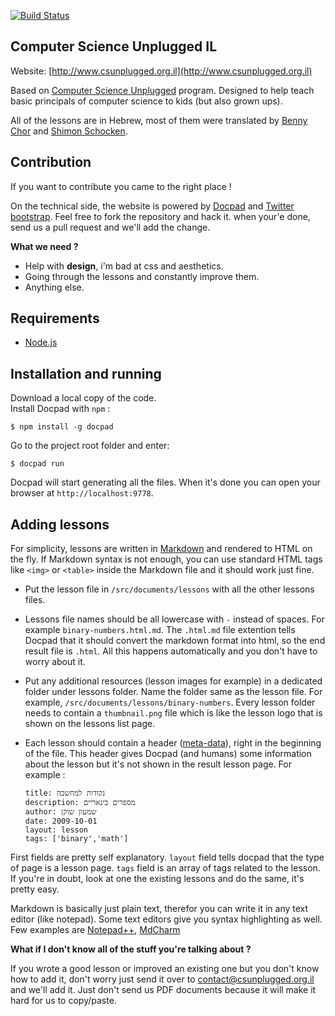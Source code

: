 [![Build Status](https://drone.io/github.com/mderazon/csu-il/status.png)](https://drone.io/github.com/mderazon/csu-il/latest)

## Computer Science Unplugged IL ##

Website: [http://www.csunplugged.org.il](http://www.csunplugged.org.il)

Based on [Computer Science Unplugged](http://www.csunplugged.org/) program. Designed to help teach basic principals of computer science to kids (but also grown ups).

All of the lessons are in Hebrew, most of them were translated by [Benny Chor](http://www.tau.ac.il/~bchor/) and [Shimon Schocken](http://shimonschocken.com/).



## Contribution ##


If you want to contribute you came to the right place !

On the technical side, the website is powered by [Docpad](http://docpad.org/) and [Twitter bootstrap](http://twitter.github.com/bootstrap/). Feel free to fork the repository and hack it. when your'e done, send us a pull request and we'll add the change.

**What we need ?**

- Help with **design**, i'm bad at css and aesthetics.
- Going through the lessons and constantly improve them.
- Anything else.

## Requirements ##
- [Node.js](http://nodejs.org/)

## Installation and running ##
Download a local copy of the code.  
Install Docpad with `npm` :
    
    $ npm install -g docpad
Go to the project root folder and enter:

    $ docpad run
Docpad will start generating all the files. When it's done you can open your browser at `http://localhost:9778`.

## Adding lessons ##
For simplicity, lessons are written in [Markdown](http://daringfireball.net/projects/markdown/syntax) and rendered to HTML on the fly. If Markdown syntax is not enough, you can use standard HTML tags like `<img>` or `<table>` inside the Markdown file and it should work just fine.  
- Put the lesson file in `/src/documents/lessons` with all the other lessons files.
- Lessons file names should be all lowercase with `-` instead of spaces. For example `binary-numbers.html.md`. The `.html.md` file extention tells Docpad that it should convert the markdown format into html, so the end result file is `.html`. All this happens automatically and you don't have to worry about it.
- Put any additional resources (lesson images for example) in a dedicated folder under lessons folder. Name the folder same as the lesson file. For example, `/src/documents/lessons/binary-numbers`. Every lesson folder needs to contain a `thumbnail.png` file which is like the lesson logo that is shown on the lessons list page.
- Each lesson should contain a header ([meta-data](http://docpad.org/docs/meta-data)), right in the beginning of the file. This header gives Docpad (and humans) some information about the lesson but it's not shown in the result lesson page. For example :

    ```
    title: נקודות למחשבה
    description: מספרים בינאריים
    author: שמעון שוקן
    date: 2009-10-01
    layout: lesson
    tags: ['binary','math']
    ```
First fields are pretty self explanatory. `layout` field tells docpad that the type of page is a lesson page. `tags` field is an array of tags related to the lesson.  
If you're in doubt, look at one the existing lessons and do the same, it's pretty easy.

Markdown is basically just plain text, therefor you can write it in any text editor (like notepad). Some text editors give you syntax highlighting as well. Few examples are [Notepad++](http://notepad-plus-plus.org/), [MdCharm](http://www.mdcharm.com/)

**What if I don't know all of the stuff you're talking about ?**

If you wrote a good lesson or improved an existing one but you don't know how to add it, don't worry just send it over to [contact@csunplugged.org.il](mailto:contact@csunplugged.org.il) and we'll add it. Just don't send us PDF documents because it will make it hard for us to copy/paste.

